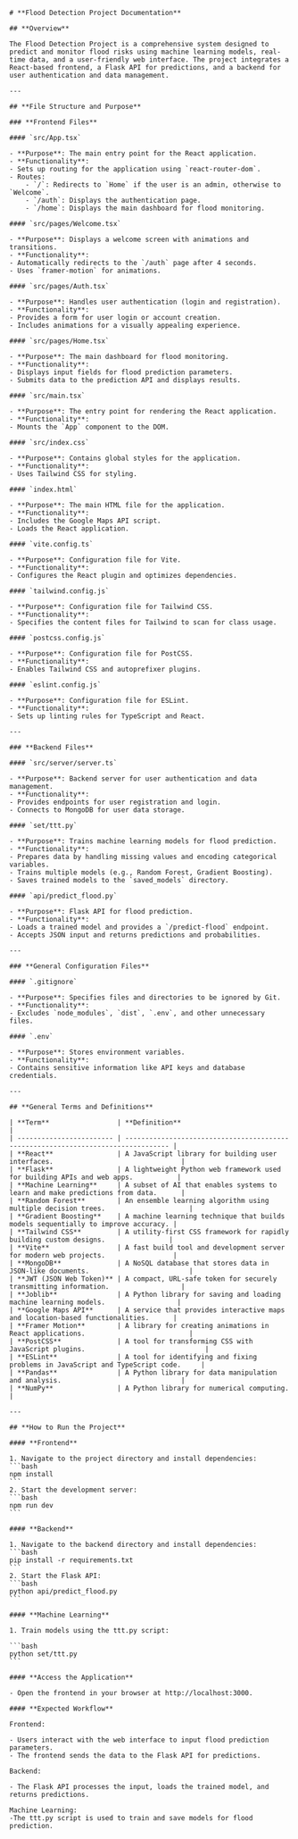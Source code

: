     # **Flood Detection Project Documentation**

    ## **Overview**

    The Flood Detection Project is a comprehensive system designed to predict and monitor flood risks using machine learning models, real-time data, and a user-friendly web interface. The project integrates a React-based frontend, a Flask API for predictions, and a backend for user authentication and data management.

    ---

    ## **File Structure and Purpose**

    ### **Frontend Files**

    #### `src/App.tsx`

    - **Purpose**: The main entry point for the React application.
    - **Functionality**:
    - Sets up routing for the application using `react-router-dom`.
    - Routes:
        - `/`: Redirects to `Home` if the user is an admin, otherwise to `Welcome`.
        - `/auth`: Displays the authentication page.
        - `/home`: Displays the main dashboard for flood monitoring.

    #### `src/pages/Welcome.tsx`

    - **Purpose**: Displays a welcome screen with animations and transitions.
    - **Functionality**:
    - Automatically redirects to the `/auth` page after 4 seconds.
    - Uses `framer-motion` for animations.

    #### `src/pages/Auth.tsx`

    - **Purpose**: Handles user authentication (login and registration).
    - **Functionality**:
    - Provides a form for user login or account creation.
    - Includes animations for a visually appealing experience.

    #### `src/pages/Home.tsx`

    - **Purpose**: The main dashboard for flood monitoring.
    - **Functionality**:
    - Displays input fields for flood prediction parameters.
    - Submits data to the prediction API and displays results.

    #### `src/main.tsx`

    - **Purpose**: The entry point for rendering the React application.
    - **Functionality**:
    - Mounts the `App` component to the DOM.

    #### `src/index.css`

    - **Purpose**: Contains global styles for the application.
    - **Functionality**:
    - Uses Tailwind CSS for styling.

    #### `index.html`

    - **Purpose**: The main HTML file for the application.
    - **Functionality**:
    - Includes the Google Maps API script.
    - Loads the React application.

    #### `vite.config.ts`

    - **Purpose**: Configuration file for Vite.
    - **Functionality**:
    - Configures the React plugin and optimizes dependencies.

    #### `tailwind.config.js`

    - **Purpose**: Configuration file for Tailwind CSS.
    - **Functionality**:
    - Specifies the content files for Tailwind to scan for class usage.

    #### `postcss.config.js`

    - **Purpose**: Configuration file for PostCSS.
    - **Functionality**:
    - Enables Tailwind CSS and autoprefixer plugins.

    #### `eslint.config.js`

    - **Purpose**: Configuration file for ESLint.
    - **Functionality**:
    - Sets up linting rules for TypeScript and React.

    ---

    ### **Backend Files**

    #### `src/server/server.ts`

    - **Purpose**: Backend server for user authentication and data management.
    - **Functionality**:
    - Provides endpoints for user registration and login.
    - Connects to MongoDB for user data storage.

    #### `set/ttt.py`

    - **Purpose**: Trains machine learning models for flood prediction.
    - **Functionality**:
    - Prepares data by handling missing values and encoding categorical variables.
    - Trains multiple models (e.g., Random Forest, Gradient Boosting).
    - Saves trained models to the `saved_models` directory.

    #### `api/predict_flood.py`

    - **Purpose**: Flask API for flood prediction.
    - **Functionality**:
    - Loads a trained model and provides a `/predict-flood` endpoint.
    - Accepts JSON input and returns predictions and probabilities.

    ---

    ### **General Configuration Files**

    #### `.gitignore`

    - **Purpose**: Specifies files and directories to be ignored by Git.
    - **Functionality**:
    - Excludes `node_modules`, `dist`, `.env`, and other unnecessary files.

    #### `.env`

    - **Purpose**: Stores environment variables.
    - **Functionality**:
    - Contains sensitive information like API keys and database credentials.

    ---

    ## **General Terms and Definitions**

    | **Term**                 | **Definition**                                                                    |
    | ------------------------ | --------------------------------------------------------------------------------- |
    | **React**                | A JavaScript library for building user interfaces.                                |
    | **Flask**                | A lightweight Python web framework used for building APIs and web apps.           |
    | **Machine Learning**     | A subset of AI that enables systems to learn and make predictions from data.      |
    | **Random Forest**        | An ensemble learning algorithm using multiple decision trees.                     |
    | **Gradient Boosting**    | A machine learning technique that builds models sequentially to improve accuracy. |
    | **Tailwind CSS**         | A utility-first CSS framework for rapidly building custom designs.                |
    | **Vite**                 | A fast build tool and development server for modern web projects.                 |
    | **MongoDB**              | A NoSQL database that stores data in JSON-like documents.                         |
    | **JWT (JSON Web Token)** | A compact, URL-safe token for securely transmitting information.                  |
    | **Joblib**               | A Python library for saving and loading machine learning models.                  |
    | **Google Maps API**      | A service that provides interactive maps and location-based functionalities.      |
    | **Framer Motion**        | A library for creating animations in React applications.                          |
    | **PostCSS**              | A tool for transforming CSS with JavaScript plugins.                              |
    | **ESLint**               | A tool for identifying and fixing problems in JavaScript and TypeScript code.     |
    | **Pandas**               | A Python library for data manipulation and analysis.                              |
    | **NumPy**                | A Python library for numerical computing.                                         |

    ---

    ## **How to Run the Project**

    #### **Frontend**

    1. Navigate to the project directory and install dependencies:
    ```bash
    npm install
    ```
    2. Start the development server:
    ```bash
    npm run dev
    ```

    #### **Backend**

    1. Navigate to the backend directory and install dependencies:
    ```bash
    pip install -r requirements.txt
    ```
    2. Start the Flask API:
    ```bash
    python api/predict_flood.py
    ```

    #### **Machine Learning**

    1. Train models using the ttt.py script:

    ```bash
    python set/ttt.py
    ```

    #### **Access the Application**

    - Open the frontend in your browser at http://localhost:3000.

    #### **Expected Workflow**

    Frontend:

    - Users interact with the web interface to input flood prediction parameters.
    - The frontend sends the data to the Flask API for predictions.

    Backend:

    - The Flask API processes the input, loads the trained model, and returns predictions.

    Machine Learning:
    -The ttt.py script is used to train and save models for flood prediction.

